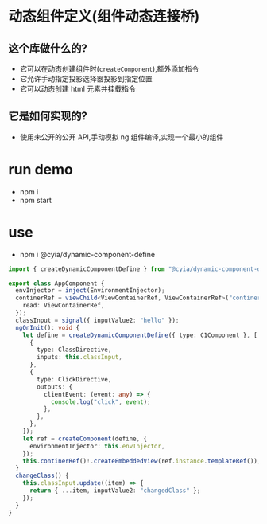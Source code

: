 # 动态组件定义(组件动态连接桥)

## 这个库做什么的?

- 它可以在动态创建组件时(`createComponent`),额外添加指令
- 它允许手动指定投影选择器投影到指定位置
- 它可以动态创建 html 元素并挂载指令

## 它是如何实现的?

- 使用未公开的公开 API,手动模拟 ng 组件编译,实现一个最小的组件

# run demo

- npm i
- npm start

# use

- npm i @cyia/dynamic-component-define

```ts
import { createDynamicComponentDefine } from "@cyia/dynamic-component-define";

export class AppComponent {
  envInjector = inject(EnvironmentInjector);
  continerRef = viewChild<ViewContainerRef, ViewContainerRef>("continerRef", {
    read: ViewContainerRef,
  });
  classInput = signal({ inputValue2: "hello" });
  ngOnInit(): void {
    let define = createDynamicComponentDefine({ type: C1Component }, [
      {
        type: ClassDirective,
        inputs: this.classInput,
      },
      {
        type: ClickDirective,
        outputs: {
          clientEvent: (event: any) => {
            console.log("click", event);
          },
        },
      },
    ]);
    let ref = createComponent(define, {
      environmentInjector: this.envInjector,
    });
    this.continerRef()!.createEmbeddedView(ref.instance.templateRef());
  }
  changeClass() {
    this.classInput.update((item) => {
      return { ...item, inputValue2: "changedClass" };
    });
  }
}
```
